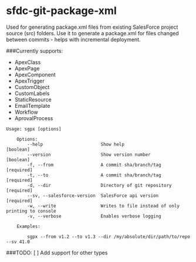 # sfdc-git-package-xml

Used for generating package.xml files from existing SalesForce project source (src) folders.
Use it to generate a package.xml for files changed between commits - helps with incremental deployment.

###Currently supports:
* ApexClass
* ApexPage
* ApexComponent
* ApexTrigger
* CustomObject
* CustomLabels
* StaticResource
* EmailTemplate
* Workflow
* AprovalProcess

```
Usage: sgpx [options]

    Options:
        --help                      Show help                                [boolean]
        --version                   Show version number                      [boolean]
        -f, --from                  A commit sha/branch/tag                 [required]
        -t, --to                    A commit sha/branch/tag                 [required]
        -d, --dir                   Directory of git repository             [required]
        --sv, --salesforce-version  SalesForce api version                  [required]
        -w, --write                 Writes to file instead of only printing to console
        -v, --verbose               Enables verbose logging

    Examples:

        sgpx --from v1.2 --to v1.3 --dir /my/absolute/dir/path/to/repo --sv 41.0
```

###TODO:
[ ] Add support for other types